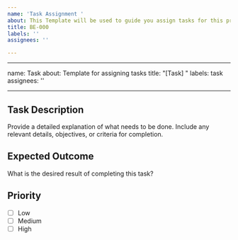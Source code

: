 ```yaml
---
name: 'Task Assignment '
about: This Template will be used to guide you assign tasks for this project
title: BE-000
labels: ''
assignees: ''

---
```


---
name: Task
about: Template for assigning tasks
title: "[Task] <Insert Task Title>"
labels: task
assignees: ''

---

## Task Description  
Provide a detailed explanation of what needs to be done. Include any relevant details, objectives, or criteria for completion.

## Expected Outcome  
What is the desired result of completing this task?

## Priority  
- [ ] Low  
- [ ] Medium  
- [ ] High
